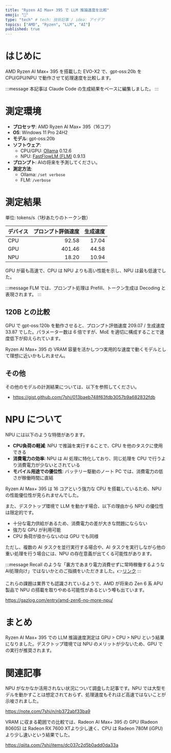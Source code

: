 ```yaml
---
title: "Ryzen AI Max+ 395 で LLM 推論速度を比較"
emoji: "🦙"
type: "tech" # tech: 技術記事 / idea: アイデア
topics: ["AMD", "Ryzen", "LLM", "AI"]
published: true
---
```


# はじめに

AMD Ryzen AI Max+ 395 を搭載した EVO-X2 で、gpt-oss:20b を CPU/GPU/NPU で動作させて処理速度を比較します。

:::message
本記事は Claude Code の生成結果をベースに編集しました。
:::

# 測定環境

- **プロセッサ**: AMD Ryzen AI Max+ 395（16コア）
- **OS**: Windows 11 Pro 24H2
- **モデル**: gpt-oss:20b
- **ソフトウェア**:
  - CPU/GPU: [Ollama](https://ollama.com/) 0.12.6
  - NPU: [FastFlowLM (FLM)](https://github.com/FastFlowLM/FastFlowLM) 0.9.13
- **プロンプト**: AIの将来を予測してください。
- **測定方法**:
  - Ollama: `/set verbose`
  - FLM: `/verbose`

# 測定結果

単位: tokens/s（1秒あたりのトークン数）

| デバイス | プロンプト評価速度 | 生成速度 |
|---------|-----------------:|---------:|
| CPU     | 92.58            | 17.04    |
| GPU     | 401.46           | 44.58    |
| NPU     | 18.20            | 10.94    |

GPU が最も高速で、CPU は NPU よりも高い性能を示し、NPU は最も低速でした。

:::message
FLM では、プロンプト処理は Prefill、トークン生成は Decoding と表現されます。
:::

## 120B との比較

GPU で gpt-oss:120b を動作させると、プロンプト評価速度 209.07 / 生成速度 33.87 でした。パラメーター数は 6 倍ですが、MoE を適切に構成することで速度低下が抑えられています。

Ryzen AI Max+ 395 の VRAM 容量を活かしつつ実用的な速度で動くモデルとして理想に近いかもしれません。

## その他

その他のモデルの計測結果については、以下を参照してください。

- https://gist.github.com/7shi/013baeb748f63fdb3057b9a682832fdb

# NPU について

NPU には以下のような特徴があります。

- **CPU負荷の軽減**: NPU で推論を実行することで、CPU を他のタスクに使用できる
- **消費電力の効率**: NPU は AI 処理に特化しており、同じ処理を CPU で行うより消費電力が少ないとされている
- **モバイル用途での優位性**: バッテリー駆動のノート PC では、消費電力の低さが稼働時間に直結

Ryzen AI Max+ 395 は 16 コアという強力な CPU を搭載しているため、NPU の性能優位性が見られませんでした。

また、デスクトップ環境で LLM を動かす場合、以下の理由から NPU の優位性は限定的です。

- 十分な電力供給があるため、消費電力の差が大きな問題にならない
- 強力な GPU が利用可能
- CPU 負荷が掛からないのは GPU でも同様

ただし、複数の AI タスクを並行実行する場合や、AI タスクを実行しながら他の重い処理を行う場合には、NPU の存在意義が出てくる可能性があります。

:::message
Recall のような「裏方であまり電力消費せずに常時稼働するようなAI処理向け」ではないかとのご指摘をいただきました。👉[リンク](https://x.com/m_matsubara/status/1979539190766514495)
:::

これらの課題は業界でも認識されているようで、AMD が将来の Zen 6 系 APU 製品で NPU の搭載を取りやめる可能性があるという噂も出ています。

https://gazlog.com/entry/amd-zen6-no-more-npu/

# まとめ

Ryzen AI Max+ 395 での LLM 推論速度測定は GPU > CPU > NPU という結果になりました。デスクトップ環境では NPU のメリットが少ないため、GPU での実行が推奨されます。

# 関連記事

NPU がなかなか活用されない状況について調査した記事です。NPU では大型モデルを動かすことは想定されておらず、処理速度もそれほど高速ではないことが示唆されました。

https://note.com/7shi/n/nb372abf33ba9

VRAM に収まる範囲での比較では、Radeon AI Max+ 395 の GPU (Radeon 8060S) は Radeon RX 7600 XTより少し速く、CPU は Radeon 780M (iGPU) より少し速いという結果でした。

https://qiita.com/7shi/items/dc037c2d5b0add0da33a
